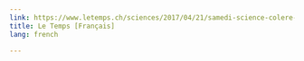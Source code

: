 ```yaml
---
link: https://www.letemps.ch/sciences/2017/04/21/samedi-science-colere-descend-rue
title: Le Temps [Français]
lang: french

---
```

